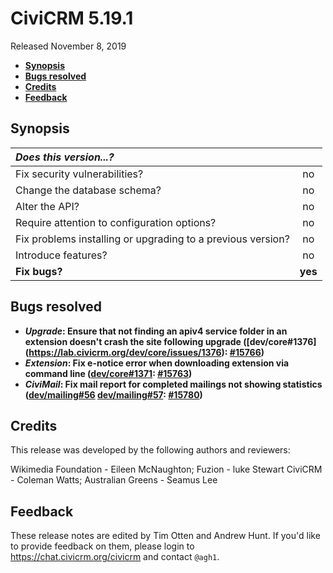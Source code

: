 # CiviCRM 5.19.1

Released November 8, 2019

- **[Synopsis](#synopsis)**
- **[Bugs resolved](#bugs)**
- **[Credits](#credits)**
- **[Feedback](#feedback)**

## <a name="synopsis"></a>Synopsis

| *Does this version...?*                                         |         |
|:--------------------------------------------------------------- |:-------:|
| Fix security vulnerabilities?                                   |   no    |
| Change the database schema?                                     |   no    |
| Alter the API?                                                  |   no    |
| Require attention to configuration options?                     |   no    |
| Fix problems installing or upgrading to a previous version?     |   no    |
| Introduce features?                                             |   no    |
| **Fix bugs?**                                                   | **yes** |

## <a name="bugs"></a>Bugs resolved

* **_Upgrade_: Ensure that not finding an apiv4 service folder in an extension doesn't crash the site following upgrade ([dev/core#1376] (https://lab.civicrm.org/dev/core/issues/1376): [#15766](https://github.com/civicrm/civicrm-core/pull/15766))**
* **_Extension_: Fix e-notice error when downloading extension via command line ([dev/core#1371](https://lab.civicrm.org/dev/core/issues/1371): [#15763](https://github.com/civicrm/civicrm-core/pull/15763))**
* **_CiviMail_: Fix mail report for completed mailings not showing statistics ([dev/mailing#56](https://lab.civicrm.org/dev/mailing/issues/56) [dev/mailing#57](https://lab.civicrm.org/dev/mailing/issues/57): [#15780](https://github.com/civicrm/civicrm-core/pull/15780))**

## <a name="credits"></a>Credits

This release was developed by the following authors and reviewers:

Wikimedia Foundation - Eileen McNaughton; Fuzion - luke Stewart 
CiviCRM - Coleman Watts; Australian Greens - Seamus Lee

## <a name="feedback"></a>Feedback

These release notes are edited by Tim Otten and Andrew Hunt.  If you'd like to
provide feedback on them, please login to https://chat.civicrm.org/civicrm and
contact `@agh1`.



